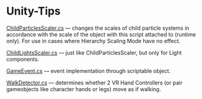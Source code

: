 # Unity-Tips

[ChildParticlesScaler.cs](Scripts/ChildParticlesScaler.cs) — changes the scales of child particle systems in accordance with the scale of the object with this script attached to (runtime only). For use in cases where Hierarchy Scaling Mode have no effect.

[ChildLightsScaler.cs](Scripts/ChildLightsScaler.cs) — just like ChildParticlesScaler, but only for Light components.

[GameEvent.cs](Scripts/GameEvent.cs) — event implementation through scriptable object.

[WalkDetector.cs](Scripts/WalkDetector.cs) — determines whether 2 VR Hand Controllers (or pair gameobjects like character hands or legs) move as if walking.